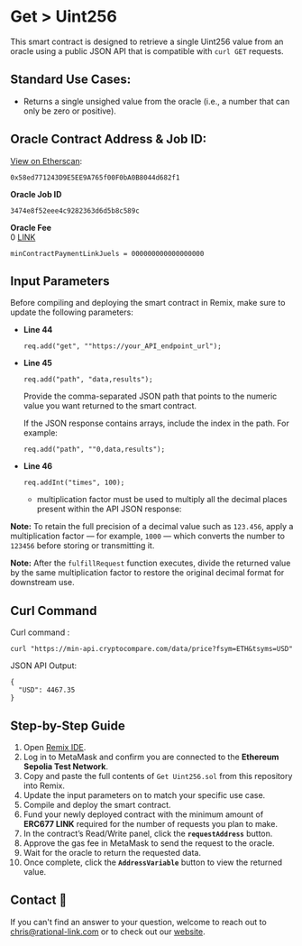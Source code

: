 # Get > Uint256
This smart contract is designed to retrieve a single Uint256 value from an oracle using a public JSON API that is compatible with `curl GET` requests.

## Standard Use Cases:
- Returns a single unsighed value from the oracle (i.e., a number that can only be zero or positive).

## Oracle Contract Address & Job ID:
[View on Etherscan](https://sepolia.etherscan.io/address/0x58ed771243D9E5EE9A765f00F0bA0B8044d682f1): 
```
0x58ed771243D9E5EE9A765f00F0bA0B8044d682f1
```

**Oracle Job ID**  
```
3474e8f52eee4c9282363d6d5b8c589c
```

**Oracle Fee**   
0 [LINK](https://sepolia.etherscan.io/token/0x779877A7B0D9E8603169DdbD7836e478b4624789)
```
minContractPaymentLinkJuels = 000000000000000000
```

## Input Parameters

Before compiling and deploying the smart contract in Remix, make sure to update the following parameters:

- **Line 44**  
  ```solidity
  req.add("get", ""https://your_API_endpoint_url");
  ```

- **Line 45**
  ```solidity
  req.add("path", "data,results");
  ```
  Provide the comma-separated JSON path that points to the numeric value you want returned to the smart contract.

  If the JSON response contains arrays, include the index in the path.
  For example:
    ```solidity
    req.add("path", ""0,data,results");
    ```

- **Line 46**
  ```solidity
  req.addInt("times", 100); 
  ```
  - multiplication factor must be used to multiply all the decimal places present within the API JSON response:

**Note:** To retain the full precision of a decimal value such as `123.456`, apply a multiplication factor — for example, `1000` — which converts the number to `123456` before storing or transmitting it.

**Note:** After the `fulfillRequest` function executes, divide the returned value by the same multiplication factor to restore the original decimal format for downstream use.

## Curl Command
Curl command : 
```
curl "https://min-api.cryptocompare.com/data/price?fsym=ETH&tsyms=USD"
```

JSON API Output:
```
{
  "USD": 4467.35
}
```

## Step-by-Step Guide

1. Open [Remix IDE](https://remix.ethereum.org/).  
2. Log in to MetaMask and confirm you are connected to the **Ethereum Sepolia Test Network**.  
3. Copy and paste the full contents of `Get Uint256.sol` from this repository into Remix.  
4. Update the input parameters on to match your specific use case.  
5. Compile and deploy the smart contract.  
6. Fund your newly deployed contract with the minimum amount of **ERC677 LINK** required for the number of requests you plan to make.  
7. In the contract’s Read/Write panel, click the **`requestAddress`** button.  
8. Approve the gas fee in MetaMask to send the request to the oracle.  
9. Wait for the oracle to return the requested data.  
10. Once complete, click the **`AddressVariable`** button to view the returned value.  

## Contact :email:
If you can't find an answer to your question, welcome to reach out to chris@rational-link.com or to check out our [website](https://www.rational-link.com).




